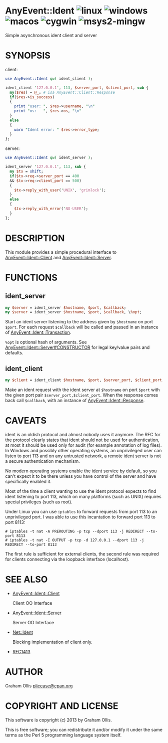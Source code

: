 # AnyEvent::Ident ![linux](https://github.com/uperl/AnyEvent-Ident/workflows/linux/badge.svg) ![windows](https://github.com/uperl/AnyEvent-Ident/workflows/windows/badge.svg) ![macos](https://github.com/uperl/AnyEvent-Ident/workflows/macos/badge.svg) ![cygwin](https://github.com/uperl/AnyEvent-Ident/workflows/cygwin/badge.svg) ![msys2-mingw](https://github.com/uperl/AnyEvent-Ident/workflows/msys2-mingw/badge.svg)

Simple asynchronous ident client and server

# SYNOPSIS

client:

```perl
use AnyEvent::Ident qw( ident_client );

ident_client '127.0.0.1', 113, $server_port, $client_port, sub {
  my($res) = @_; # isa AnyEvent::Client::Response
  if($res->is_success)
  {
    print "user: ", $res->username, "\n"
    print "os:   ", $res->os, "\n"
  }
  else
  {
    warn "Ident error: " $res->error_type;
  }
};
```

server:

```perl
use AnyEvent::Ident qw( ident_server );

ident_server '127.0.0.1', 113, sub {
  my $tx = shift;
  if($tx->req->server_port == 400
  && $tx->req->client_port == 500)
  {
    $tx->reply_with_user('UNIX', 'grimlock');
  }
  else
  {
    $tx->reply_with_error('NO-USER');
  }
};
```

# DESCRIPTION

This module provides a simple procedural interface to [AnyEvent::Ident::Client](https://metacpan.org/pod/AnyEvent::Ident::Client) and
[AnyEvent::Ident::Server](https://metacpan.org/pod/AnyEvent::Ident::Server).

# FUNCTIONS

## ident\_server

```perl
my $server = ident_server $hostname, $port, $callback;
my $server = ident_server $hostname, $port, $callback, \%opt;
```

Start an ident server listening to the address given by `$hostname`
on port `$port`.  For each request `$callback` will be called and
passed in an instance of [AnyEvent::Ident::Transaction](https://metacpan.org/pod/AnyEvent::Ident::Transaction).

`%opt` is optional hash of arguments.  See [AnyEvent::Ident::Server#CONSTRUCTOR](https://metacpan.org/pod/AnyEvent::Ident::Server#CONSTRUCTOR)
for legal key/value pairs and defaults.

## ident\_client

```perl
my $client = ident_client $hostname, $port, $server_port, $client_port, $callback;
```

Make an ident request with the ident server at `$hostname` on port `$port`
with the given port pair `$server_port,$client_port`.  When the response
comes back call `$callback`, with an instance of [AnyEvent::Ident::Response](https://metacpan.org/pod/AnyEvent::Ident::Response).

# CAVEATS

ident is an oldish protocol and almost nobody uses it anymore.  The RFC for the
protocol clearly states that ident should not be used for authentication, at most
it should be used only for audit (for example annotation of log files).  In Windows
and possibly other operating systems, an unprivileged user can listen to port 113
and on any untrusted network, a remote ident server is not a secure authentication
mechanism.

No modern operating systems enable the ident service by default, so you can't expect
it to be there unless you have control of the server and have specifically enabled
it.

Most of the time a client wanting to use the ident protocol expects to find
ident listening to port 113, which on many platforms (such as UNIX) requires
special privileges (such as root).

Under Linux you can use `iptables` to forward requests from port 113 to
an unprivileged port.  I was able to use this incantation to forward port 113
to port 8113:

```
# iptables -t nat -A PREROUTING -p tcp --dport 113 -j REDIRECT --to-port 8113
# iptables -t nat -I OUTPUT -p tcp -d 127.0.0.1 --dport 113 -j REDIRECT --to-port 8113
```

The first rule is sufficient for external clients, the second rule was required
for clients connecting via the loopback interface (localhost).

# SEE ALSO

- [AnyEvent::Ident::Client](https://metacpan.org/pod/AnyEvent::Ident::Client)

    Client OO Interface

- [AnyEvent::Ident::Server](https://metacpan.org/pod/AnyEvent::Ident::Server)

    Server OO Interface

- [Net::Ident](https://metacpan.org/pod/Net::Ident)

    Blocking implementation of client only.

- [RFC1413](http://tools.ietf.org/html/rfc1413)

# AUTHOR

Graham Ollis <plicease@cpan.org>

# COPYRIGHT AND LICENSE

This software is copyright (c) 2013 by Graham Ollis.

This is free software; you can redistribute it and/or modify it under
the same terms as the Perl 5 programming language system itself.
